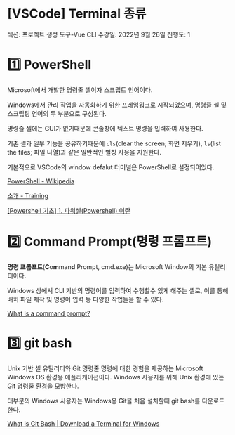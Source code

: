 # [VSCode] Terminal 종류

섹션: 프로젝트 생성 도구-Vue CLI
수강일: 2022년 9월 26일
진행도: 1

# 1️⃣ PowerShell

Microsoft에서 개발한 명령줄 셸이자 스크립트 언어이다.

Windows에서 관리 작업을 자동화하기 위한 프레임워크로 시작되었으며, 명령줄 셸 및 스크립팅 언어의 두 부분으로 구성된다.

명령줄 셸에는 GUI가 없기때문에 콘솔창에 텍스트 명령을 입력하여 사용한다.

기존 셸과 일부 기능을 공유하기때문에 `cls`(clear the screen; 화면 지우기), `ls`(list the files; 파일 나열)과 같은 일반적인 별칭 사용을 지원한다.

기본적으로 VSCode의 window defalut 터미널은 PowerShell로 설정되어있다.

[PowerShell - Wikipedia](https://en.wikipedia.org/wiki/PowerShell)

[소개 - Training](https://learn.microsoft.com/ko-kr/training/modules/introduction-to-powershell/1-introduction)

[[Powershell 기초] 1. 파워셸(Powershell) 이란](https://ddochea.tistory.com/179)

# 2️⃣ Command Prompt(명령 프롬프트)

**명령 프롬프트**(**C**o**m**man**d** Prompt, cmd.exe)는 Microsoft Window의 기본 유틸리티이다.

Windows 상에서 CLI 기반의 명령어를 입력하여 수행할수 있게 해주는 셸로, 이를 통해 배치 파일 제작 및 명령어 입력 등 다양한 작업들을 할 수 있다.

[What is a command prompt?](https://www.techtarget.com/whatis/definition/command-prompt)

[](https://namu.wiki/w/%EB%AA%85%EB%A0%B9%20%ED%94%84%EB%A1%AC%ED%94%84%ED%8A%B8)

# 3️⃣ git bash

Unix 기반 셸 유틸리티와 Git 명령줄 명령에 대한 경험을 제공하는 Microsoft Windows OS 환경용 애플리케이션이다. 
Windows 사용자를 위해 Unix 환경에 있는 Git 명령줄 환경을 모방한다.

대부분의 Windows 사용자는 Windows용 Git을 처음 설치할때 git bash를 다운로드 한다.

[What is Git Bash | Download a Terminal for Windows](https://www.gitkraken.com/blog/what-is-git-bash#introduction-to-git-bash)